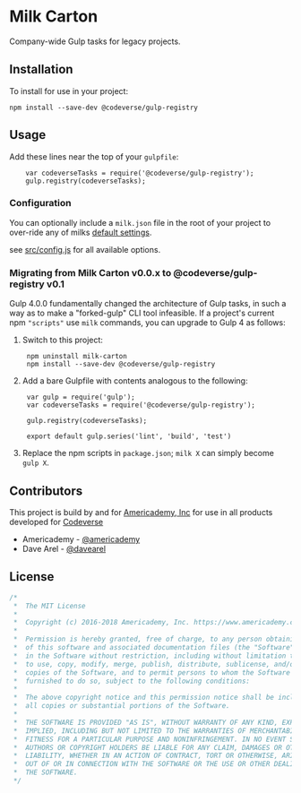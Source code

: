# Milk Carton
Company-wide Gulp tasks for legacy projects.

## Installation

To install for use in your project:

    npm install --save-dev @codeverse/gulp-registry

## Usage

Add these lines near the top of your `gulpfile`:

        var codeverseTasks = require('@codeverse/gulp-registry');
        gulp.registry(codeverseTasks);

### Configuration

You can optionally include a `milk.json` file in the root of your project to over-ride any of milks
[default settings](src/config.js).

see [src/config.js](src/config.js) for all available options.

### Migrating from Milk Carton v0.0.x to @codeverse/gulp-registry v0.1
Gulp 4.0.0 fundamentally changed the architecture of Gulp tasks, in such a way as to make a
"forked-gulp" CLI tool infeasible. If a project's current npm `"scripts"` use `milk` commands, you
can upgrade to Gulp 4 as follows:

1. Switch to this project:

        npm uninstall milk-carton
        npm install --save-dev @codeverse/gulp-registry

2. Add a bare Gulpfile with contents analogous to the following:

        var gulp = require('gulp');
        var codeverseTasks = require('@codeverse/gulp-registry');
        
        gulp.registry(codeverseTasks);
        
        export default gulp.series('lint', 'build', 'test')

3. Replace the npm scripts in `package.json`; `milk X` can simply become `gulp X`.


## Contributors
This project is build by and for [Americademy, Inc](https://www.americademy.com/) for use in all products developed for [Codeverse](https://www.codeverse.com/)

* Americademy - [@americademy](https://github.com/americademy)
* Dave Arel - [@davearel](https://github.com/davearel)

## License

```js
/*
 *  The MIT License
 *
 *  Copyright (c) 2016-2018 Americademy, Inc. https://www.americademy.com
 *
 *  Permission is hereby granted, free of charge, to any person obtaining a copy
 *  of this software and associated documentation files (the "Software"), to deal
 *  in the Software without restriction, including without limitation the rights
 *  to use, copy, modify, merge, publish, distribute, sublicense, and/or sell
 *  copies of the Software, and to permit persons to whom the Software is
 *  furnished to do so, subject to the following conditions:
 *
 *  The above copyright notice and this permission notice shall be included in
 *  all copies or substantial portions of the Software.
 *
 *  THE SOFTWARE IS PROVIDED "AS IS", WITHOUT WARRANTY OF ANY KIND, EXPRESS OR
 *  IMPLIED, INCLUDING BUT NOT LIMITED TO THE WARRANTIES OF MERCHANTABILITY,
 *  FITNESS FOR A PARTICULAR PURPOSE AND NONINFRINGEMENT. IN NO EVENT SHALL THE
 *  AUTHORS OR COPYRIGHT HOLDERS BE LIABLE FOR ANY CLAIM, DAMAGES OR OTHER
 *  LIABILITY, WHETHER IN AN ACTION OF CONTRACT, TORT OR OTHERWISE, ARISING FROM,
 *  OUT OF OR IN CONNECTION WITH THE SOFTWARE OR THE USE OR OTHER DEALINGS IN
 *  THE SOFTWARE.
 */
```
